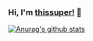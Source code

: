 ### Hi, I'm [thissuper!](https://thissuper.github.io) 👋

[![Anurag's github stats](https://github-readme-stats.vercel.app/api?username=thissuper&show_icons=true&theme=synthwave)](https://github.com/thissuper/)



